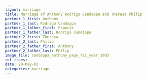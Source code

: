 ```yaml
---
layout: marriage
title: Marriage of Anthony Rodrigo Candappa and Theresa Philip
partner_1_first: Anthony
partner_1_last: Rodrigo Candappa
partner_1_father_first: Francis
partner_1_father_last: Rodrigo Candappa
partner_2_first: Theresa
partner_2_last: Philip
partner_2_father_first: Anthony
partner_2_father_last: Philip
image_file: candappa_anthony_page_721_year_1903
rel_trees:
date: 20-May-03
categories: marriage
---
```


